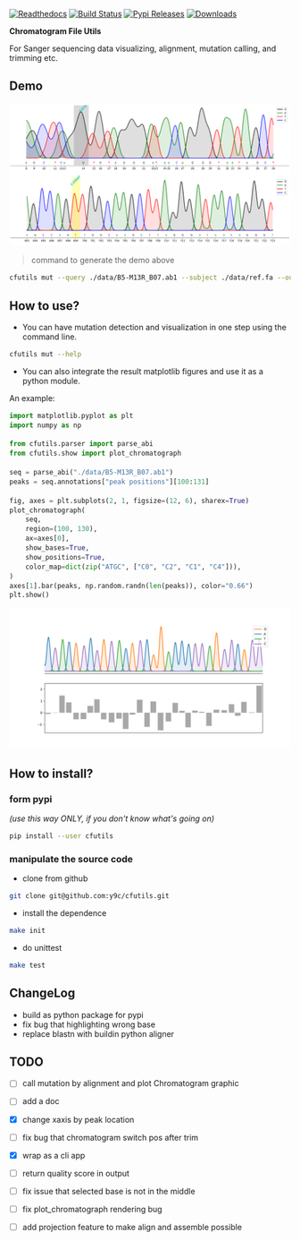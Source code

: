 [![Readthedocs](https://readthedocs.org/projects/cfutils/badge/?version=latest)](https://cfutils.readthedocs.io/en/latest/?badge=latest)
[![Build Status](https://img.shields.io/travis/y9c/cfutils.svg)](https://travis-ci.org/y9c/cfutils)
[![Pypi Releases](https://img.shields.io/pypi/v/cfutils.svg)](https://pypi.python.org/pypi/cfutils)
[![Downloads](https://pepy.tech/badge/cfutils)](https://pepy.tech/project/cfutils)

**Chromatogram File Utils**

For Sanger sequencing data visualizing, alignment, mutation calling, and trimming etc.

## Demo

![plot chromatogram with mutation](https://raw.githubusercontent.com/y9c/cfutils/master/data/plot.png)

> command to generate the demo above

```bash
cfutils mut --query ./data/B5-M13R_B07.ab1 --subject ./data/ref.fa --outdir ./data/ --plot
```

## How to use?

- You can have mutation detection and visualization in one step using the command line.

```bash
cfutils mut --help
```

- You can also integrate the result matplotlib figures and use it as a python module.

An example:

```python
import matplotlib.pyplot as plt
import numpy as np

from cfutils.parser import parse_abi
from cfutils.show import plot_chromatograph

seq = parse_abi("./data/B5-M13R_B07.ab1")
peaks = seq.annotations["peak positions"][100:131]

fig, axes = plt.subplots(2, 1, figsize=(12, 6), sharex=True)
plot_chromatograph(
    seq,
    region=(100, 130),
    ax=axes[0],
    show_bases=True,
    show_positions=True,
    color_map=dict(zip("ATGC", ["C0", "C2", "C1", "C4"])),
)
axes[1].bar(peaks, np.random.randn(len(peaks)), color="0.66")
plt.show()
```

![plot chromatogram in_matplotlib](https://raw.githubusercontent.com/y9c/cfutils/master/data/matplotlib_example.png)

## How to install?

### form pypi

_(use this way ONLY, if you don't know what's going on)_

```bash
pip install --user cfutils
```

### manipulate the source code

- clone from github

```bash
git clone git@github.com:y9c/cfutils.git
```

- install the dependence

```bash
make init
```

- do unittest

```bash
make test
```

## ChangeLog

- build as python package for pypi
- fix bug that highlighting wrong base
- replace blastn with buildin python aligner

## TODO

- [ ] call mutation by alignment and plot Chromatogram graphic
- [ ] add a doc
- [x] change xaxis by peak location
- [ ] fix bug that chromatogram switch pos after trim
- [x] wrap as a cli app
- [ ] return quality score in output
- [ ] fix issue that selected base is not in the middle
- [ ] fix plot_chromatograph rendering bug

- [ ] add projection feature to make align and assemble possible
